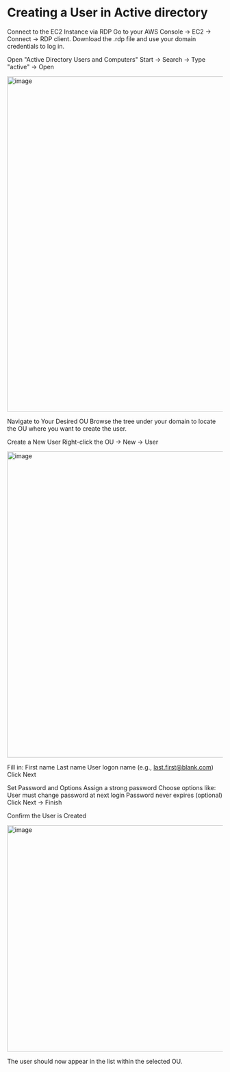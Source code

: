 ﻿# Creating a User in Active directory

Connect to the EC2 Instance via RDP
Go to your AWS Console → EC2 → Connect → RDP client.
Download the .rdp file and use your domain credentials to log in.

Open "Active Directory Users and Computers"
Start → Search → Type "active" → Open

<img width="778" height="782" alt="image" src="https://github.com/user-attachments/assets/bb29e78a-2c9b-4ace-a3ac-0d4cd2cfdc47" />

Navigate to Your Desired OU
Browse the tree under your domain to locate the OU where you want to create the user.

Create a New User
Right-click the OU → New → User

<img width="1118" height="714" alt="image" src="https://github.com/user-attachments/assets/e2c466a4-0b9f-4736-b321-75cc523661b2" />


Fill in:
First name
Last name
User logon name (e.g., last.first@blank.com)
Click Next

Set Password and Options
Assign a strong password
Choose options like:
User must change password at next login
Password never expires (optional)
Click Next → Finish

Confirm the User is Created

<img width="753" height="528" alt="image" src="https://github.com/user-attachments/assets/381c5c44-598c-4d57-a38c-21bbe76c5f6a" />


The user should now appear in the list within the selected OU.
